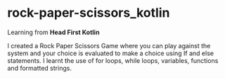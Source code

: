 # rock-paper-scissors_kotlin

Learning from **Head First Kotlin**

I created a Rock Paper Scissors Game where you can play against the system and your choice is evaluated to make a choice using If and else statements.
I learnt the use of for loops, while loops, variables, functions and formatted strings.
